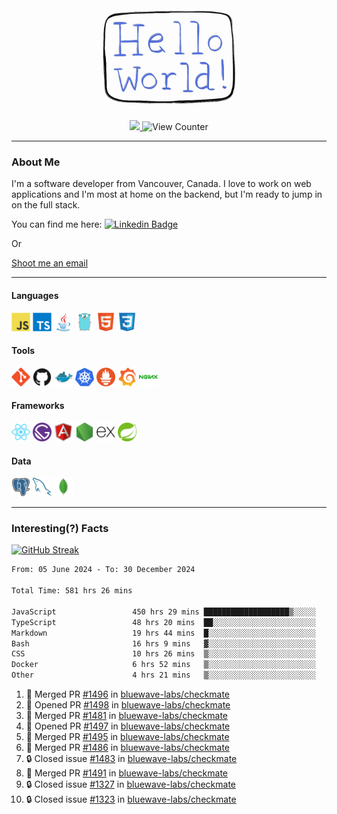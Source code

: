 <div align="center">
    <img src="./img/hello_world.webp" height="200px" width="">
    <div>
        <a href="https://www.linkedin.com/in/ajhollid">
            <img src="https://img.shields.io/badge/LinkedIn-blue"/>
        </a>
        <img src="https://komarev.com/ghpvc/?username=ajhollid&color=yellow" alt="View Counter">
    </div>
</div>

---

### About Me

I'm a software developer from Vancouver, Canada. I love to work on web applications and I'm most at home on the backend, but I'm ready to jump in on the full stack.

You can find me here: [![Linkedin Badge](https://img.shields.io/badge/-ajhollid-blue?style=flat&logo=Linkedin&logoColor=white)](https://www.linkedin.com/in/ajhollid)

Or

[Shoot me an email](mailto:ajhollid@gmail.com)

---

#### Languages

<div>
    <img src="./img/devicons/javascript-original.svg" width=30 height=30 alt="JavaScript">
    <img src="/img/devicons/typescript-original.svg" width=30 height=30 alt="TypeScript">
    <img src="./img/devicons/java-original.svg" width=30 height=30 alt="Java">
    <img src="./img/devicons/go-original.svg" width=30 height=30 alt="Golang">
    <img src="./img/devicons/html5-original.svg" width=30 height=30 alt="HTML 5">
    <img src="./img/devicons/css3-original.svg" width=30 height=30 alt="CSS 3">
</div>

#### Tools

<div>
    <img src="./img/devicons/git-original.svg" width=30 height=30 alt="Git">
    <img src="./img/devicons/github-original.svg" width=30 height=30 alt="Github">
    <img src="./img/devicons/docker-original.svg" width=30 
    height=30 alt="Docker">
    <img src="./img/devicons/kubernetes-original.svg" width=30 height=30 alt="K8">
    <img src="./img/devicons/prometheus-original.svg" width=30 height=30 alt="Prometheus">
    <img src="./img/devicons/grafana-original.svg" width=30 height=30 alt="Grafana">
    <img src="./img/devicons/nginx-original.svg" width=30 height=30 alt="Nginx">
</div>

#### Frameworks

<div>
    <img src="./img/devicons/react-original.svg" width=30 height=30 alt="React">
    <img src="./img/devicons/gatsby-original.svg" width=30 height=30 alt="Gatsby">
    <img src="./img/devicons/angularjs-original.svg" width=30 height=30 alt="AngularJS">
    <img src="./img/devicons/nodejs-original.svg" width=30 height=30 alt="NodeJS">
    <img src="./img/devicons/express-original.svg" width=30 height=30 alt="Express">
    <img src="./img/devicons/spring-original.svg" width=30 height=30 alt="Spring">
</div>

#### Data

<div>
    <img src="./img/devicons/postgresql-original.svg" width=30 height=30 alt="Postgresql">
    <img src="./img/devicons/mysql-original.svg" width=30 height=30 alt="Mysql">
    <img src="./img/devicons/mongodb-original.svg" width=30 height=30 alt="MongoDB">
</div>

---

### Interesting(?) Facts

[![GitHub Streak](http://github-readme-streak-stats.herokuapp.com?user=ajhollid)](https://git.io/streak-stats)

 <!--START_SECTION:waka-->

```txt
From: 05 June 2024 - To: 30 December 2024

Total Time: 581 hrs 26 mins

JavaScript                 450 hrs 29 mins ███████████████████▒░░░░░   76.90 %
TypeScript                 48 hrs 20 mins  ██░░░░░░░░░░░░░░░░░░░░░░░   08.25 %
Markdown                   19 hrs 44 mins  █░░░░░░░░░░░░░░░░░░░░░░░░   03.37 %
Bash                       16 hrs 9 mins   ▓░░░░░░░░░░░░░░░░░░░░░░░░   02.76 %
CSS                        10 hrs 26 mins  ▒░░░░░░░░░░░░░░░░░░░░░░░░   01.78 %
Docker                     6 hrs 52 mins   ▒░░░░░░░░░░░░░░░░░░░░░░░░   01.17 %
Other                      4 hrs 21 mins   ▒░░░░░░░░░░░░░░░░░░░░░░░░   00.74 %
```

<!--END_SECTION:waka-->


<!--START_SECTION:activity-->
1. 🎉 Merged PR [#1496](https://github.com/bluewave-labs/checkmate/pull/1496) in [bluewave-labs/checkmate](https://github.com/bluewave-labs/checkmate)
2. 💪 Opened PR [#1498](https://github.com/bluewave-labs/checkmate/pull/1498) in [bluewave-labs/checkmate](https://github.com/bluewave-labs/checkmate)
3. 🎉 Merged PR [#1481](https://github.com/bluewave-labs/checkmate/pull/1481) in [bluewave-labs/checkmate](https://github.com/bluewave-labs/checkmate)
4. 💪 Opened PR [#1497](https://github.com/bluewave-labs/checkmate/pull/1497) in [bluewave-labs/checkmate](https://github.com/bluewave-labs/checkmate)
5. 🎉 Merged PR [#1495](https://github.com/bluewave-labs/checkmate/pull/1495) in [bluewave-labs/checkmate](https://github.com/bluewave-labs/checkmate)
6. 🎉 Merged PR [#1486](https://github.com/bluewave-labs/checkmate/pull/1486) in [bluewave-labs/checkmate](https://github.com/bluewave-labs/checkmate)
7. 🔒 Closed issue [#1483](https://github.com/bluewave-labs/checkmate/issues/1483) in [bluewave-labs/checkmate](https://github.com/bluewave-labs/checkmate)
8. 🎉 Merged PR [#1491](https://github.com/bluewave-labs/checkmate/pull/1491) in [bluewave-labs/checkmate](https://github.com/bluewave-labs/checkmate)
9. 🔒 Closed issue [#1327](https://github.com/bluewave-labs/checkmate/issues/1327) in [bluewave-labs/checkmate](https://github.com/bluewave-labs/checkmate)
10. 🔒 Closed issue [#1323](https://github.com/bluewave-labs/checkmate/issues/1323) in [bluewave-labs/checkmate](https://github.com/bluewave-labs/checkmate)
<!--END_SECTION:activity-->
